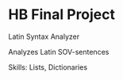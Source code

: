 # HB Final Project

Latin Syntax Analyzer 

Analyzes Latin SOV-sentences

Skills: Lists, Dictionaries
